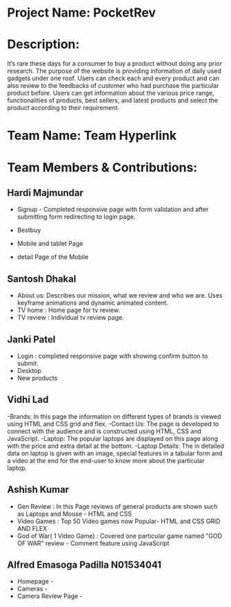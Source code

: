 # Project Name: PocketRev

# Description: 
It’s rare these days for a consumer to buy a product without doing any prior research. The purpose of the website is providing information of daily used gadgets under one roof. Users can check each and every product and can also review to the feedbacks of customer who had purchase the particular product before. Users can get information about the various price range, functionalities of products, best sellers, and latest products and select the product according to their requirement.

# Team Name: Team Hyperlink

# Team Members & Contributions:

## Hardi Majmundar

- Signup - Completed responsive page with form validation and after submitting form redirecting to login page.

- Bestbuy
- Mobile and tablet Page
- detail Page of the Mobile

## Santosh Dhakal

- About us: Describes our mission, what we review and who we are. Uses keyframe animations and dynamic animated content. 
- TV home : Home page for tv review.
- TV review : Individual tv review page.

## Janki Patel

- Login : completed responsive page with showing confirm button to submit.
- Desktop
- New products

## Vidhi Lad

-Brands: In this page the information on different types of brands is viewed using HTML and CSS grid and flex.
-Contact Us: The page is developed to connect with the audience and is constructed using HTML, CSS and JavaScript.
-Laptop: The popular laptops are displayed on this page along with the price and extra detail at the bottom.
-Laptop Details: The in detailed data on laptop is given with an image, special features in a tabular form and a video at the end for the end-user to know more about the particular laptop.

## Ashish Kumar
- Gen Review : In this Page reviews of general products are shown such as Laptops and Mouse - HTML and CSS
- Video Games : Top 50 Video games now Popular-  HTML and CSS GRID AND FLEX
- God of War( 1 Video Game) : Covered one particular game named "GOD OF WAR" review - Comment feature using JavaScript

## Alfred Emasoga Padilla N01534041

- Homepage -
- Cameras -
- Camera Review Page -
